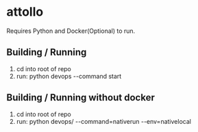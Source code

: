 # attollo

Requires Python and Docker(Optional) to run.

## Building / Running
1. cd into root of repo
2. run: python devops --command start

## Building / Running without docker
1. cd into root of repo
2. run: python devops/ --command=nativerun --env=nativelocal